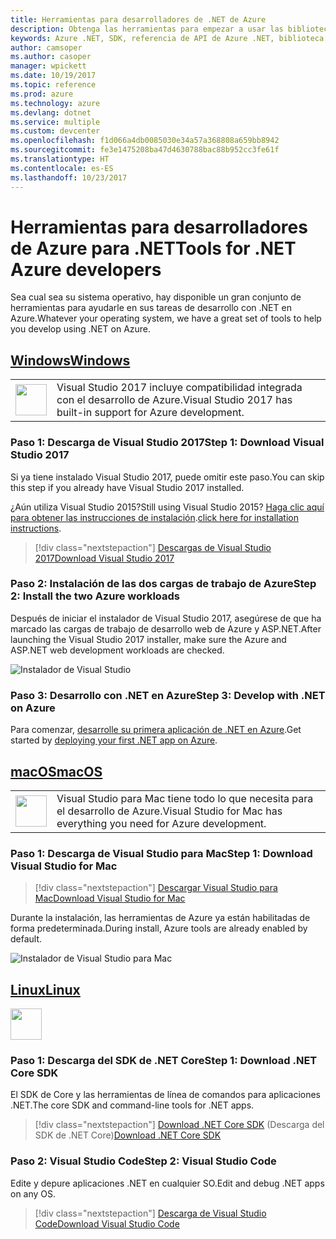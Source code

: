 ```yaml
---
title: Herramientas para desarrolladores de .NET de Azure
description: Obtenga las herramientas para empezar a usar las bibliotecas .NET de Azure desde un entorno de Windows, Linux o Mac.
keywords: Azure .NET, SDK, referencia de API de Azure .NET, biblioteca de clases de Azure .NET
author: camsoper
ms.author: casoper
manager: wpickett
ms.date: 10/19/2017
ms.topic: reference
ms.prod: azure
ms.technology: azure
ms.devlang: dotnet
ms.service: multiple
ms.custom: devcenter
ms.openlocfilehash: f1d066a4db0085030e34a57a368808a659bb8942
ms.sourcegitcommit: fe3e1475208ba47d4630788bac88b952cc3fe61f
ms.translationtype: HT
ms.contentlocale: es-ES
ms.lasthandoff: 10/23/2017
---
```

# <a name="tools-for-net-azure-developers"></a><span data-ttu-id="30a9b-104">Herramientas para desarrolladores de Azure para .NET</span><span class="sxs-lookup"><span data-stu-id="30a9b-104">Tools for .NET Azure developers</span></span>

<span data-ttu-id="30a9b-105">Sea cual sea su sistema operativo, hay disponible un gran conjunto de herramientas para ayudarle en sus tareas de desarrollo con .NET en Azure.</span><span class="sxs-lookup"><span data-stu-id="30a9b-105">Whatever your operating system, we have a great set of tools to help you develop using .NET on Azure.</span></span>

## <a name="windowstabwindows"></a>[<span data-ttu-id="30a9b-106">Windows</span><span class="sxs-lookup"><span data-stu-id="30a9b-106">Windows</span></span>](#tab/windows)

<table>
  <tr>
    <td width="50">
        <img src="https://docs.microsoft.com/en-us/media/logos/logo_vs-ide.svg" width="50" height="50"></img>
    </td>
    <td>
<span data-ttu-id="30a9b-107">Visual Studio 2017 incluye compatibilidad integrada con el desarrollo de Azure.</span><span class="sxs-lookup"><span data-stu-id="30a9b-107">Visual Studio 2017 has built-in support for Azure development.</span></span>
    </td>
  </tr>
</table>

### <a name="step-1-download-visual-studio-2017"></a><span data-ttu-id="30a9b-108">Paso 1: Descarga de Visual Studio 2017</span><span class="sxs-lookup"><span data-stu-id="30a9b-108">Step 1: Download Visual Studio 2017</span></span>

<span data-ttu-id="30a9b-109">Si ya tiene instalado Visual Studio 2017, puede omitir este paso.</span><span class="sxs-lookup"><span data-stu-id="30a9b-109">You can skip this step if you already have Visual Studio 2017 installed.</span></span>

<span data-ttu-id="30a9b-110">¿Aún utiliza Visual Studio 2015?</span><span class="sxs-lookup"><span data-stu-id="30a9b-110">Still using Visual Studio 2015?</span></span>  <span data-ttu-id="30a9b-111">[Haga clic aquí para obtener las instrucciones de instalación](dotnet-sdk-vs2015-install.md).</span><span class="sxs-lookup"><span data-stu-id="30a9b-111">[click here for installation instructions](dotnet-sdk-vs2015-install.md).</span></span>

> [!div class="nextstepaction"]
> [<span data-ttu-id="30a9b-112">Descargas de Visual Studio 2017</span><span class="sxs-lookup"><span data-stu-id="30a9b-112">Download Visual Studio 2017</span></span>](https://www.visualstudio.com/downloads/)


### <a name="step-2-install-the-two-azure-workloads"></a><span data-ttu-id="30a9b-113">Paso 2: Instalación de las dos cargas de trabajo de Azure</span><span class="sxs-lookup"><span data-stu-id="30a9b-113">Step 2: Install the two Azure workloads</span></span>

<span data-ttu-id="30a9b-114">Después de iniciar el instalador de Visual Studio 2017, asegúrese de que ha marcado las cargas de trabajo de desarrollo web de Azure y ASP.NET.</span><span class="sxs-lookup"><span data-stu-id="30a9b-114">After launching the Visual Studio 2017 installer, make sure the Azure and ASP.NET web development workloads are checked.</span></span>

![Instalador de Visual Studio](media/dotnet-tools/azure-workloads.png)

### <a name="step-3-develop-with-net-on-azure"></a><span data-ttu-id="30a9b-116">Paso 3: Desarrollo con .NET en Azure</span><span class="sxs-lookup"><span data-stu-id="30a9b-116">Step 3: Develop with .NET on Azure</span></span>

<span data-ttu-id="30a9b-117">Para comenzar, [desarrolle su primera aplicación de .NET en Azure](https://docs.microsoft.com/azure/app-service-web/app-service-web-get-started-dotnet).</span><span class="sxs-lookup"><span data-stu-id="30a9b-117">Get started by [deploying your first .NET app on Azure](https://docs.microsoft.com/azure/app-service-web/app-service-web-get-started-dotnet).</span></span>


## <a name="macostabmacos"></a>[<span data-ttu-id="30a9b-118">macOS</span><span class="sxs-lookup"><span data-stu-id="30a9b-118">macOS</span></span>](#tab/macos)
<table>
  <tr>
    <td width="50">
        <img src="https://docs.microsoft.com/en-us/media/logos/logo_vs-mac.svg" width="50" height="50"></img>
    </td>
    <td>
<span data-ttu-id="30a9b-119">Visual Studio para Mac tiene todo lo que necesita para el desarrollo de Azure.</span><span class="sxs-lookup"><span data-stu-id="30a9b-119">Visual Studio for Mac has everything you need for Azure development.</span></span>
    </td>
  </tr>
</table>


### <a name="step-1-download-visual-studio-for-mac"></a><span data-ttu-id="30a9b-120">Paso 1: Descarga de Visual Studio para Mac</span><span class="sxs-lookup"><span data-stu-id="30a9b-120">Step 1: Download Visual Studio for Mac</span></span>

> [!div class="nextstepaction"]
> [<span data-ttu-id="30a9b-121">Descargar Visual Studio para Mac</span><span class="sxs-lookup"><span data-stu-id="30a9b-121">Download Visual Studio for Mac</span></span>](https://www.visualstudio.com/vs/visual-studio-mac/)

<span data-ttu-id="30a9b-122">Durante la instalación, las herramientas de Azure ya están habilitadas de forma predeterminada.</span><span class="sxs-lookup"><span data-stu-id="30a9b-122">During install, Azure tools are already enabled by default.</span></span>

![Instalador de Visual Studio para Mac](media/dotnet-tools/azure-vsmac.png)

## <a name="linuxtablinux"></a>[<span data-ttu-id="30a9b-124">Linux</span><span class="sxs-lookup"><span data-stu-id="30a9b-124">Linux</span></span>](#tab/linux)

<img src="https://docs.microsoft.com/en-us/visualstudio/products/images/vs-code.svg" width="50" height="50"></img>

### <a name="step-1-download-net-core-sdk"></a><span data-ttu-id="30a9b-125">Paso 1: Descarga del SDK de .NET Core</span><span class="sxs-lookup"><span data-stu-id="30a9b-125">Step 1: Download .NET Core SDK</span></span>

<span data-ttu-id="30a9b-126">El SDK de Core y las herramientas de línea de comandos para aplicaciones .NET.</span><span class="sxs-lookup"><span data-stu-id="30a9b-126">The core SDK and command-line tools for .NET apps.</span></span>

> [!div class="nextstepaction"]
> <span data-ttu-id="30a9b-127">[Download .NET Core SDK](https://www.microsoft.com/net/core) (Descarga del SDK de .NET Core)</span><span class="sxs-lookup"><span data-stu-id="30a9b-127">[Download .NET Core SDK](https://www.microsoft.com/net/core)</span></span>

### <a name="step-2-visual-studio-code"></a><span data-ttu-id="30a9b-128">Paso 2: Visual Studio Code</span><span class="sxs-lookup"><span data-stu-id="30a9b-128">Step 2: Visual Studio Code</span></span>

<span data-ttu-id="30a9b-129">Edite y depure aplicaciones .NET en cualquier SO.</span><span class="sxs-lookup"><span data-stu-id="30a9b-129">Edit and debug .NET apps on any OS.</span></span>

> [!div class="nextstepaction"]
> [<span data-ttu-id="30a9b-130">Descarga de Visual Studio Code</span><span class="sxs-lookup"><span data-stu-id="30a9b-130">Download Visual Studio Code</span></span>](https://code.visualstudio.com)